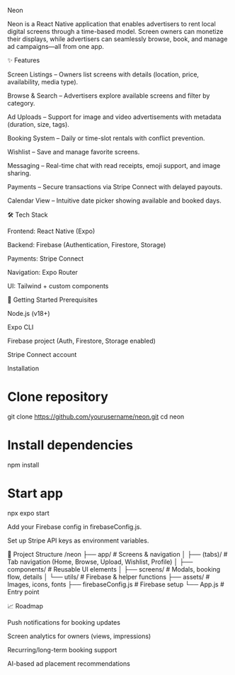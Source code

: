Neon

Neon is a React Native application that enables advertisers to rent local digital screens through a time-based model.
Screen owners can monetize their displays, while advertisers can seamlessly browse, book, and manage ad campaigns—all from one app.

✨ Features

Screen Listings – Owners list screens with details (location, price, availability, media type).

Browse & Search – Advertisers explore available screens and filter by category.

Ad Uploads – Support for image and video advertisements with metadata (duration, size, tags).

Booking System – Daily or time-slot rentals with conflict prevention.

Wishlist – Save and manage favorite screens.

Messaging – Real-time chat with read receipts, emoji support, and image sharing.

Payments – Secure transactions via Stripe Connect with delayed payouts.

Calendar View – Intuitive date picker showing available and booked days.

🛠 Tech Stack

Frontend: React Native (Expo)

Backend: Firebase (Authentication, Firestore, Storage)

Payments: Stripe Connect

Navigation: Expo Router

UI: Tailwind + custom components

🚀 Getting Started
Prerequisites

Node.js (v18+)

Expo CLI

Firebase project (Auth, Firestore, Storage enabled)

Stripe Connect account

Installation
# Clone repository
git clone https://github.com/yourusername/neon.git
cd neon

# Install dependencies
npm install

# Start app
npx expo start


Add your Firebase config in firebaseConfig.js.

Set up Stripe API keys as environment variables.

📂 Project Structure
/neon
  ├── app/                # Screens & navigation
  │   ├── (tabs)/         # Tab navigation (Home, Browse, Upload, Wishlist, Profile)
  │   ├── components/     # Reusable UI elements
  │   ├── screens/        # Modals, booking flow, details
  │   └── utils/          # Firebase & helper functions
  ├── assets/             # Images, icons, fonts
  ├── firebaseConfig.js   # Firebase setup
  └── App.js              # Entry point

📈 Roadmap

Push notifications for booking updates

Screen analytics for owners (views, impressions)

Recurring/long-term booking support

AI-based ad placement recommendations
